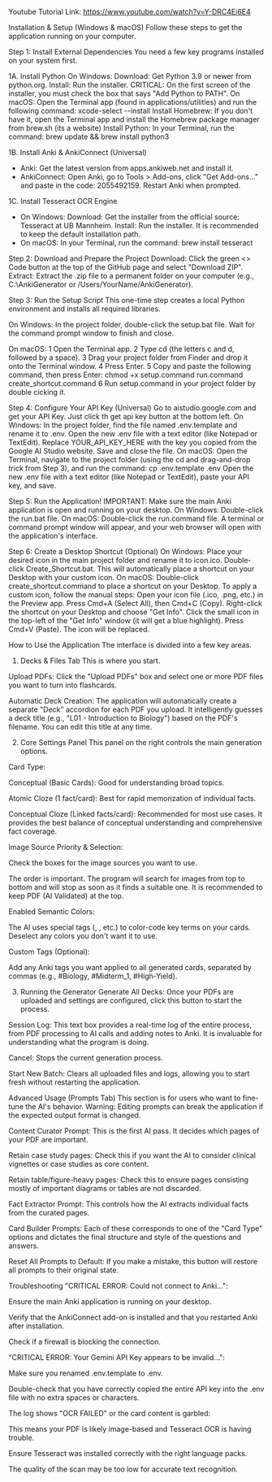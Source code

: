 Youtube Tutorial Link: 
https://www.youtube.com/watch?v=Y-DRC4Ei6E4

Installation & Setup (Windows & macOS)
Follow these steps to get the application running on your computer.

Step 1: Install External Dependencies
You need a few key programs installed on your system first.

1A. Install Python
On Windows:
Download: Get Python 3.9 or newer from python.org.
Install: Run the installer. CRITICAL: On the first screen of the installer, you must check the box that says "Add Python to PATH".
On macOS:
Open the Terminal app (found in applications/utilities) and run the following command: xcode-select --install
Install Homebrew: If you don't have it, open the Terminal app and install the Homebrew package manager from brew.sh (its a website)
Install Python: In your Terminal, run the command: brew update && brew install python3

1B. Install Anki & AnkiConnect (Universal)
- Anki: Get the latest version from apps.ankiweb.net and install it.
- AnkiConnect: Open Anki, go to Tools > Add-ons, click "Get Add-ons..." and paste in the code: 2055492159. Restart Anki when prompted.

1C. Install Tesseract OCR Engine
- On Windows:
Download: Get the installer from the official source: Tesseract at UB Mannheim.
Install: Run the installer. It is recommended to keep the default installation path.
- On macOS:
In your Terminal, run the command: brew install tesseract

Step 2: Download and Prepare the Project
Download: Click the green <> Code button at the top of the GitHub page and select "Download ZIP".
Extract: Extract the .zip file to a permanent folder on your computer (e.g., C:\AnkiGenerator or /Users/YourName/AnkiGenerator).

Step 3: Run the Setup Script
This one-time step creates a local Python environment and installs all required libraries.

On Windows:
In the project folder, double-click the setup.bat file. Wait for the command prompt window to finish and close.

On macOS:
1 Open the Terminal app.
2 Type cd (the letters c and d, followed by a space).
3 Drag your project folder from Finder and drop it onto the Terminal window.
4 Press Enter.
5 Copy and paste the following command, then press Enter:
chmod +x setup.command run.command create_shortcut.command
6 Run setup.command in your project folder by double cicking it.

Step 4: Configure Your API Key (Universal)
Go to aistudio.google.com and get your API Key. Just click th get api key button at the bottom left.
On Windows: 
In the project folder, find the file named .env.template and rename it to .env.
Open the new .env file with a text editor (like Notepad or TextEdit).
Replace YOUR_API_KEY_HERE with the key you copied from the Google AI Studio website.
Save and close the file.
On macOS: 
Open the Terminal, navigate to the project folder (using the cd and drag-and-drop trick from Step 3), and run the command: cp .env.template .env
Open the new .env file with a text editor (like Notepad or TextEdit), paste your API key, and save.

Step 5: Run the Application!
IMPORTANT: Make sure the main Anki application is open and running on your desktop.
On Windows: Double-click the run.bat file.
On macOS: Double-click the run.command file.
A terminal or command prompt window will appear, and your web browser will open with the application's interface.

Step 6: Create a Desktop Shortcut (Optional)
On Windows:
Place your desired icon in the main project folder and rename it to icon.ico.
Double-click Create_Shortcut.bat. This will automatically place a shortcut on your Desktop with your custom icon.
On macOS:
Double-click create_shortcut.command to place a shortcut on your Desktop.
To apply a custom icon, follow the manual steps:
Open your icon file (.ico, .png, etc.) in the Preview app.
Press Cmd+A (Select All), then Cmd+C (Copy).
Right-click the shortcut on your Desktop and choose "Get Info".
Click the small icon in the top-left of the "Get Info" window (it will get a blue highlight).
Press Cmd+V (Paste). The icon will be replaced.





How to Use the Application
The interface is divided into a few key areas.

1. Decks & Files Tab
This is where you start.

Upload PDFs: Click the "Upload PDFs" box and select one or more PDF files you want to turn into flashcards.

Automatic Deck Creation: The application will automatically create a separate "Deck" accordion for each PDF you upload. It intelligently guesses a deck title (e.g., "L01 - Introduction to Biology") based on the PDF's filename. You can edit this title at any time.

2. Core Settings Panel
This panel on the right controls the main generation options.

Card Type:

Conceptual (Basic Cards): Good for understanding broad topics.

Atomic Cloze (1 fact/card): Best for rapid memorization of individual facts.

Conceptual Cloze (Linked facts/card): Recommended for most use cases. It provides the best balance of conceptual understanding and comprehensive fact coverage.

Image Source Priority & Selection:

Check the boxes for the image sources you want to use.

The order is important. The program will search for images from top to bottom and will stop as soon as it finds a suitable one. It is recommended to keep PDF (AI Validated) at the top.

Enabled Semantic Colors:

The AI uses special tags (<pos>, <neg>, etc.) to color-code key terms on your cards. Deselect any colors you don't want it to use.



Custom Tags (Optional):

Add any Anki tags you want applied to all generated cards, separated by commas (e.g., #Biology, #Midterm_1, #High-Yield).



3. Running the Generator
Generate All Decks: Once your PDFs are uploaded and settings are configured, click this button to start the process.

Session Log: This text box provides a real-time log of the entire process, from PDF processing to AI calls and adding notes to Anki. It is invaluable for understanding what the program is doing.

Cancel: Stops the current generation process.

Start New Batch: Clears all uploaded files and logs, allowing you to start fresh without restarting the application.



Advanced Usage (Prompts Tab)
This section is for users who want to fine-tune the AI's behavior. Warning: Editing prompts can break the application if the expected output format is changed.

Content Curator Prompt: This is the first AI pass. It decides which pages of your PDF are important.

Retain case study pages: Check this if you want the AI to consider clinical vignettes or case studies as core content.

Retain table/figure-heavy pages: Check this to ensure pages consisting mostly of important diagrams or tables are not discarded.

Fact Extractor Prompt: This controls how the AI extracts individual facts from the curated pages.

Card Builder Prompts: Each of these corresponds to one of the "Card Type" options and dictates the final structure and style of the questions and answers.

Reset All Prompts to Default: If you make a mistake, this button will restore all prompts to their original state.




Troubleshooting
"CRITICAL ERROR: Could not connect to Anki...":

Ensure the main Anki application is running on your desktop.

Verify that the AnkiConnect add-on is installed and that you restarted Anki after installation.

Check if a firewall is blocking the connection.

"CRITICAL ERROR: Your Gemini API Key appears to be invalid...":

Make sure you renamed .env.template to .env.

Double-check that you have correctly copied the entire API key into the .env file with no extra spaces or characters.

The log shows "OCR FAILED" or the card content is garbled:

This means your PDF is likely image-based and Tesseract OCR is having trouble.

Ensure Tesseract was installed correctly with the right language packs.

The quality of the scan may be too low for accurate text recognition.
